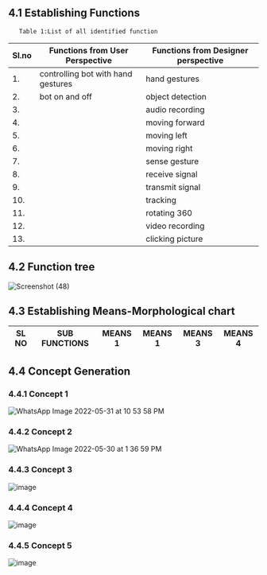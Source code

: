 ## 4.1 Establishing Functions
       Table 1:List of all identified function
|Sl.no| Functions from User Perspective |Functions from Designer perspective|
|-----|-------------------------------|-----------------------------------|
1.|controlling bot with  hand gestures| hand gestures|
2.|bot on and off| object detection|
3.||audio recording|
4.||moving forward|
5.||moving left|
6.||moving right|
7.||sense gesture|
8.||receive signal|
9.||transmit signal|
10.||tracking|
11.||rotating 360|
12.||video recording|
13.||clicking picture|
## 4.2 Function tree

![Screenshot (48)](https://user-images.githubusercontent.com/104990651/170945147-a2a72fec-3255-40da-b76b-06d214579370.png)

## 4.3 Establishing Means-Morphological chart

|SL NO|SUB FUNCTIONS|MEANS 1|MEANS 1|MEANS 3|MEANS 4|
|-----|-------------|-------|-------|-------|-------|



## 4.4 Concept Generation
### 4.4.1 Concept 1
![WhatsApp Image 2022-05-31 at 10 53 58 PM](https://user-images.githubusercontent.com/104990651/171238295-587099a3-9fbe-4acd-a1ee-d7795b6e8388.jpeg)

### 4.4.2 Concept 2
![WhatsApp Image 2022-05-30 at 1 36 59 PM](https://user-images.githubusercontent.com/104990651/170948700-22092fee-8f48-43fa-93a1-78e466f59e09.jpeg)

### 4.4.3 Concept 3
![image](https://user-images.githubusercontent.com/104966068/171311740-9d484e3f-5234-4991-a739-8fccedeeb388.png)

### 4.4.4 Concept 4
![image](https://user-images.githubusercontent.com/104966068/171311823-33c82f24-6a98-45f3-bc82-65c859a7d838.png)

### 4.4.5 Concept 5
![image](https://user-images.githubusercontent.com/104966068/171311870-f830a4da-bf81-4fc3-8b75-e95324e0fbbe.png)




